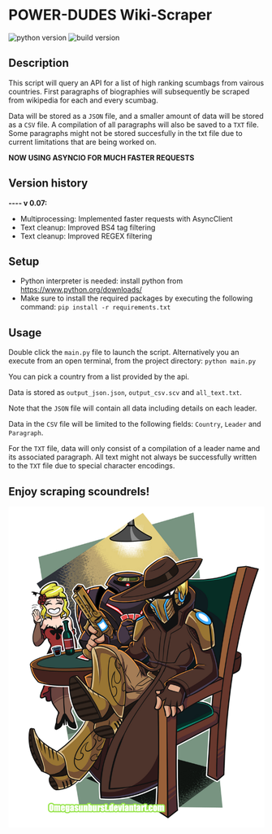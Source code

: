 # POWER-DUDES Wiki-Scraper
![python version](https://img.shields.io/badge/python-v3.12.1-green?logo=python) ![build version](https://img.shields.io/badge/build-v0.07-blue)

## Description
This script will query an API for a list of high ranking scumbags from vairous countries.
First paragraphs of biographies will subsequently be scraped from wikipedia for each and every scumbag.

Data will be stored as a `JSON` file, and a smaller amount of data will be stored as a `CSV` file.
A compilation of all paragraphs will also be saved to a `TXT` file.
Some paragraphs might not be stored succesfully in the txt file due to current limitations that are being worked on. 

**NOW USING ASYNCIO FOR MUCH FASTER REQUESTS**

## Version history
**---- v 0.07:**
- Multiprocessing: Implemented faster requests with AsyncClient
- Text cleanup: Improved BS4 tag filtering
- Text cleanup: Improved REGEX filtering

## Setup
- Python interpreter is needed: install python from https://www.python.org/downloads/
- Make sure to install the required packages by executing the following command: `pip install -r requirements.txt`

## Usage
Double click the `main.py` file to launch the script.
Alternatively you an execute from an open terminal, from the project directory: `python main.py`

You can pick a country from a list provided by the api.

Data is stored as `output_json.json`, `output_csv.scv` and `all_text.txt`.

Note that the `JSON` file will contain all data including details on each leader.

Data in the `CSV` file will be limited to the following fields: `Country`, `Leader` and `Paragraph`.

For the `TXT` file, data will only consist of a compilation of a leader name and its associated paragraph. All text might not always be successfully written to the `TXT` file due to special character encodings.

## Enjoy scraping scoundrels!
![alt text](image.png)